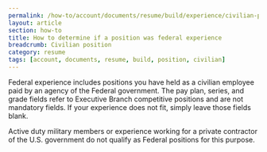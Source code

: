 ```yaml
---
permalink: /how-to/account/documents/resume/build/experience/civilian-position/
layout: article
section: how-to
title: How to determine if a position was federal experience
breadcrumb: Civilian position
category: resume
tags: [account, documents, resume, build, position, civilian]
---
```


Federal experience includes positions you have held as a civilian employee paid by an agency of the Federal government. The pay plan, series, and grade fields refer to Executive Branch <span data-term="Competitive Position">competitive positions</span> and are not mandatory fields. If your experience does not fit, simply leave those fields blank.

Active duty military members or experience working for a private contractor of the U.S. government do not qualify as Federal positions for this purpose.
